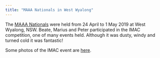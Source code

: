 ```yaml
---
title: "MAAA Nationals in West Wyalong"
---
```


The [MAAA Nationals](https://www.maaaevents.com.au) were held from 24 April to
1 May 2019 at West Wyalong, NSW. 
Beate, Marius and Peter participated in the IMAC competition, one of many
events held. Although it was dusty, windy and turned cold it was 
fantastic!

Some photos of the IMAC event are [here](https://drive.google.com/open?id=1iS9I5-GTzovfLmrlR5f8HXmf6gLTNq8f).

